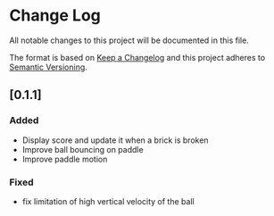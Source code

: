# Change Log
All notable changes to this project will be documented in this file.


The format is based on [Keep a Changelog](http://keepachangelog.com/)
and this project adheres to [Semantic Versioning](http://semver.org/).

## [0.1.1]
### Added
- Display score and update it when a brick is broken
- Improve ball bouncing on paddle
- Improve paddle motion
### Fixed
- fix limitation of high vertical velocity of the ball